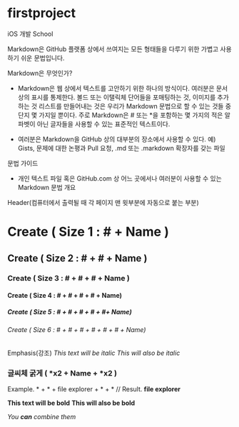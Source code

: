 # firstproject
iOS 개발 School

Markdown은 GitHub 플랫폼 상에서 쓰여지는 모든 형태들을 다루기 위한 가볍고 사용하기 쉬운 문법입니다.

Markdown은 무엇인가?
- Markdown은 웹 상에서 텍스트를 고안하기 위한 하나의 방식이다. 여러분은 문서 상의 표시를 통제한다. 볼드 또는 이탤릭체 단어들을 포매팅하는 것, 이미지를 추가하는 것
  리스트를 만들어내는 것은 우리가 Markdown 문법으로 할 수 있는 것들 중 단지 몇 가지일 뿐이다. 주로 Markdown은 # 또는 *을 포함하는 몇 가지의 적은 알파벳이
  아닌 글자들을 사용할 수 있는 표준적인 텍스트이다.
  
- 여러분은 Markdown을 GitHub 상의 대부분의 장소에서 사용할 수 있다. 예) Gists, 문제에 대한 논평과 Pull 요청, .md 또는 .markdown 확장자를 갖는 파일


문법 가이드
- 개인 텍스트 파일 혹은 GitHub.com 상 어느 곳에서나 여러분이 사용할 수 있는 Markdown 문법 개요

Header(컴퓨터에서 출력될 때 각 페이지 맨 윗부분에 자동으로 붙는 부분)
# Create ( Size 1 : # + Name )
## Create ( Size 2 : # + # + Name )
### Create ( Size 3 : # + # + # + Name )
#### Create ( Size 4 : # + # + # + # + Name)
##### Create ( Size 5 : # + # + # + # + #+ Name)
###### Create ( Size 6 : # + # + # + # + # + # + Name)

Emphasis(강조)
*This text will be italic*
_This will also be italic_

### 글씨체 굵게 ( *x2 + Name + *x2 ) 
Example. * + * + file explorer + * + * // Result. **file explorer**

**This text will be bold**
__This will also be bold__

_You **can** combine them_
